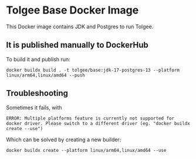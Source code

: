 # Tolgee Base Docker Image
This Docker image contains JDK and Postgres to run Tolgee.

## It is published manually to DockerHub
To build it and publish run:

    docker buildx build . -t tolgee/base:jdk-17-postgres-13 --platform linux/arm64,linux/amd64 --push


## Troubleshooting

Sometimes it fails, with 

    ERROR: Multiple platforms feature is currently not supported for docker driver. Please switch to a different driver (eg. "docker buildx create --use")

Which can be solved by creating a new builder:

    docker buildx create --platform linux/arm64,linux/amd64 --use

